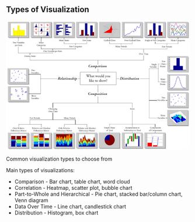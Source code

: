 ## Types of Visualization

![Common visualization types to choose from](visualization_types.png)

Common visualization types to choose from

Main types of visualizations:

- Comparison - Bar chart, table chart, word cloud
- Correlation - Heatmap, scatter plot, bubble chart
- Part-to-Whole and Hierarchical - Pie chart, stacked bar/column chart, Venn diagram
- Data Over Time - Line chart, candlestick chart
- Distribution - Histogram, box chart